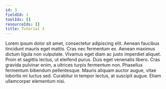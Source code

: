 ```yaml
---
id: 3
fieldId: 1
toolIds: []
resourceIds: []
title: Tutorial 3
---
```


Lorem ipsum dolor sit amet, consectetur adipiscing elit. Aenean faucibus tincidunt mauris eget mattis. Cras nec fermentum ex. Aenean maximus dictum ligula non vulputate. Vivamus eget diam ac justo imperdiet aliquet. Proin et sagittis lectus, ut eleifend purus. Duis eget venenatis libero. Cras gravida pulvinar enim, a ultrices turpis fermentum non. Phasellus fermentum bibendum pellentesque. Mauris aliquam auctor augue, vitae lobortis mi luctus sed. Curabitur in tempor lectus, at suscipit augue. Etiam ullamcorper elementum nisi.
